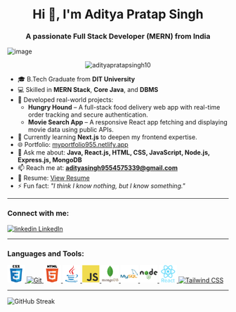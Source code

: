 <h1 align="center">Hi 👋, I'm Aditya Pratap Singh</h1>
<h3 align="center">A passionate Full Stack Developer (MERN) from India</h3>
<img width="400" height="400" alt="image" src="https://github.com/user-attachments/assets/a1b86c6b-4bdc-49fa-acad-b3e22f2ef5f9" />
<p align="center">
  <img src="https://komarev.com/ghpvc/?username=adityapratapsingh10&label=Profile%20views&color=0e75b6&style=flat" alt="adityapratapsingh10" />
</p>

- 🎓 B.Tech Graduate from **DIT University**  
- 💻 Skilled in **MERN Stack**, **Core Java**, and **DBMS**
- 🚀 Developed real-world projects:
  - **Hungry Hound** – A full-stack food delivery web app with real-time order tracking and secure authentication.
  - **Movie Search App** – A responsive React app fetching and displaying movie data using public APIs.
- 🌱 Currently learning **Next.js** to deepen my frontend expertise.
- 🌐 Portfolio: [myportfolio955.netlify.app](https://myportfolio955.netlify.app/)
- 💬 Ask me about: **Java, React.js, HTML, CSS, JavaScript, Node.js, Express.js, MongoDB**
- 📫 Reach me at: **adityasingh9554575339@gmail.com**
- 📄 Resume: [View Resume](https://drive.google.com/file/d/1N5shJz21W_XAT7sm_znAAq_41c1v_fjo/view?usp=sharing)
- ⚡ Fun fact: _"I think I know nothing, but I know something."_

---

<h3 align="left">Connect with me:</h3>
<p align="left">
  <a href="https://www.linkedin.com/in/adityapratapsingh9/" target="_blank">
    <img src="https://cdn.jsdelivr.net/npm/simple-icons@v3/icons/linkedin.svg" alt="linkedin" height="30" width="40" />
    LinkedIn
  </a>
</p>

---

<h3 align="left">Languages and Tools:</h3>
<p align="left">
  <a href="https://www.w3schools.com/css/" target="_blank"> <img src="https://raw.githubusercontent.com/devicons/devicon/master/icons/css3/css3-original-wordmark.svg" alt="CSS" width="40" height="40"/> </a>
  <a href="https://git-scm.com/" target="_blank"> <img src="https://www.vectorlogo.zone/logos/git-scm/git-scm-icon.svg" alt="Git" width="40" height="40"/> </a>
  <a href="https://www.w3.org/html/" target="_blank"> <img src="https://raw.githubusercontent.com/devicons/devicon/master/icons/html5/html5-original-wordmark.svg" alt="HTML" width="40" height="40"/> </a>
  <a href="https://www.java.com" target="_blank"> <img src="https://raw.githubusercontent.com/devicons/devicon/master/icons/java/java-original.svg" alt="Java" width="40" height="40"/> </a>
  <a href="https://developer.mozilla.org/en-US/docs/Web/JavaScript" target="_blank"> <img src="https://raw.githubusercontent.com/devicons/devicon/master/icons/javascript/javascript-original.svg" alt="JavaScript" width="40" height="40"/> </a>
  <a href="https://www.mongodb.com/" target="_blank"> <img src="https://raw.githubusercontent.com/devicons/devicon/master/icons/mongodb/mongodb-original-wordmark.svg" alt="MongoDB" width="40" height="40"/> </a>
  <a href="https://www.mysql.com/" target="_blank"> <img src="https://raw.githubusercontent.com/devicons/devicon/master/icons/mysql/mysql-original-wordmark.svg" alt="MySQL" width="40" height="40"/> </a>
  <a href="https://nodejs.org" target="_blank"> <img src="https://raw.githubusercontent.com/devicons/devicon/master/icons/nodejs/nodejs-original-wordmark.svg" alt="Node.js" width="40" height="40"/> </a>
  <a href="https://reactjs.org/" target="_blank"> <img src="https://raw.githubusercontent.com/devicons/devicon/master/icons/react/react-original-wordmark.svg" alt="React" width="40" height="40"/> </a>
  <a href="https://tailwindcss.com/" target="_blank"> <img src="https://www.vectorlogo.zone/logos/tailwindcss/tailwindcss-icon.svg" alt="Tailwind CSS" width="40" height="40"/> </a>
</p>

---


<p><img align="center" src="https://github-readme-streak-stats.herokuapp.com/?user=adityapratapsingh10" alt="GitHub Streak" /></p>
